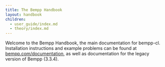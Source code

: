 ```yaml
---
title: The Bempp Handbook
layout: handbook
children:
  - user_guide/index.md
  - theory/index.md
---
```


Welcome to the Bempp Handbook, the main documentation for bempp-cl.
Installation instructions and example problems can be found at
[bempp.com/documentation](https://bempp.com/documentation), as well as documentation
for the legacy version of Bempp (3.3.4).
